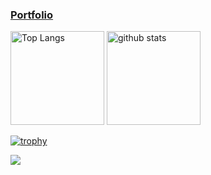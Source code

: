 ### [Portfolio](https://niitsumashunsuke.wixsite.com/website)

<p align="left"> 
   <img alt="Top Langs" height="150px" src="https://github-readme-stats-ruby-one.vercel.app/api/top-langs/?username=niituma&layout=compact&show_icons=true&theme=cobalt" />
  <img alt="github stats" height="150px" src="https://github-readme-stats-ruby-one.vercel.app/api?username=niituma&theme=cobalt&show_icons=ture" />
</p>

[![trophy](https://github-profile-trophy.vercel.app/?username=niituma&theme=dark_lover&column=7
)](https://github.com/ryo-ma/github-profile-trophy)

![](https://github-profile-summary-cards.vercel.app/api/cards/profile-details?username=niituma&theme=monokai)

<!--
**niituma/niituma** is a ✨ _special_ ✨ repository because its `README.md` (this file) appears on your GitHub profile.

Here are some ideas to get you started:

- 🔭 I’m currently working on ...
- 🌱 I’m currently learning ...
- 👯 I’m looking to collaborate on ...
- 🤔 I’m looking for help with ...
- 💬 Ask me about ...
- 📫 How to reach me: ...
- 😄 Pronouns: ...
- ⚡ Fun fact: ...
-->
